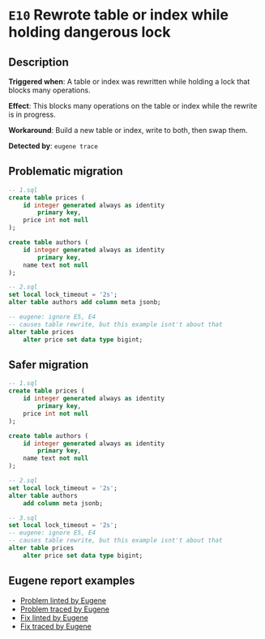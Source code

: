 # `E10` Rewrote table or index while holding dangerous lock

## Description

**Triggered when**: A table or index was rewritten while holding a lock that blocks many operations.

**Effect**: This blocks many operations on the table or index while the rewrite is in progress.

**Workaround**: Build a new table or index, write to both, then swap them.

**Detected by**: `eugene trace`

## Problematic migration

```sql
-- 1.sql
create table prices (
    id integer generated always as identity
        primary key,
    price int not null
);

create table authors (
    id integer generated always as identity
        primary key,
    name text not null
);

-- 2.sql
set local lock_timeout = '2s';
alter table authors add column meta jsonb;

-- eugene: ignore E5, E4
-- causes table rewrite, but this example isnt't about that
alter table prices
    alter price set data type bigint;
```

## Safer migration

```sql
-- 1.sql
create table prices (
    id integer generated always as identity
        primary key,
    price int not null
);

create table authors (
    id integer generated always as identity
        primary key,
    name text not null
);

-- 2.sql
set local lock_timeout = '2s';
alter table authors
    add column meta jsonb;

-- 3.sql
set local lock_timeout = '2s';
-- eugene: ignore E5, E4
-- causes table rewrite, but this example isnt't about that
alter table prices
    alter price set data type bigint;
```

## Eugene report examples

- [Problem linted by Eugene](unsafe_lint.md)
- [Problem traced by Eugene](unsafe_trace.md)
- [Fix linted by Eugene](safer_trace.md)
- [Fix traced by Eugene](safer_trace.md)
